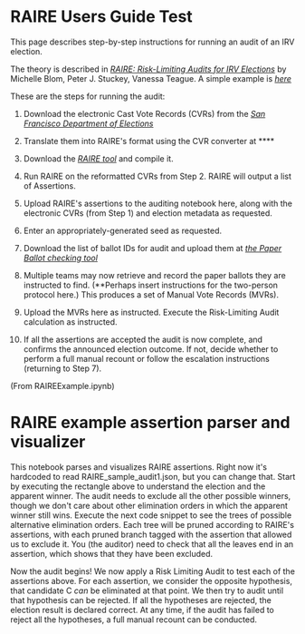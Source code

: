 # RAIRE Users Guide Test

This page describes step-by-step instructions for running an audit of an IRV election.


The theory is described in *[RAIRE: Risk-Limiting Audits for IRV Elections](https://arxiv.org/abs/1903.08804)* by Michelle Blom, Peter J. Stuckey, Vanessa Teague.  A simple example is *[here](code/RAIREExample.ipynb)*

These are the steps for running the audit:


1. Download the electronic Cast Vote Records (CVRs) from the *[San Francisco Department of Elections](https://sfelections.sfgov.org/results)*


2. Translate them into RAIRE's format using the CVR converter at ****


3. Download the *[RAIRE tool](https://github.com/michelleblom/audit-irv-cp)* and compile it.


4. Run RAIRE on the reformatted CVRs from Step 2.  RAIRE will output a list of Assertions.


5. Upload RAIRE's assertions to the auditing notebook here, along with the electronic CVRs (from Step 1) and election metadata as requested.


6. Enter an appropriately-generated seed as requested.


7.  Download the list of ballot IDs for audit and upload them at *[the Paper Ballot checking tool](https://rla.vptech.io)*


8. Multiple teams may now retrieve and record the paper ballots they are instructed to find.  (**Perhaps insert instructions for the two-person protocol here.)  This produces a set of Manual Vote Records (MVRs).


9. Upload the MVRs here as instructed.  Execute the Risk-Limiting Audit calculation as instructed.


10.  If all the assertions are accepted the audit is now complete, and confirms the announced election outcome.  If not, decide whether to perform a full manual recount or follow the escalation instructions (returning to Step 7). 

(From RAIREExample.ipynb)

# RAIRE example assertion parser and visualizer

This notebook parses and visualizes RAIRE assertions.
Right now it's hardcoded to read RAIRE_sample_audit1.json, but you can change that.
Start by executing the rectangle above to understand the election and the apparent winner.
The audit needs to exclude all the other possible winners, though we don't care about other elimination orders in which the apparent winner still wins.
Execute the next code snippet to see the trees of possible alternative elimination orders.
Each tree will be pruned according to RAIRE's assertions, with each pruned branch tagged with the assertion that allowed us to exclude it.
You (the auditor) need to check that all the leaves end in an assertion, which shows that they have been excluded.

Now the audit begins! We now apply a Risk Limiting Audit to test each of the assertions above.
For each assertion, we consider the opposite hypothesis, that candidate C *can* be eliminated at that point. We then try to audit until that hypothesis can be rejected.  If all the hypotheses are rejected, the election result is declared correct.  At any time, if the audit has failed to reject all the hypotheses, a full manual recount can be conducted.
